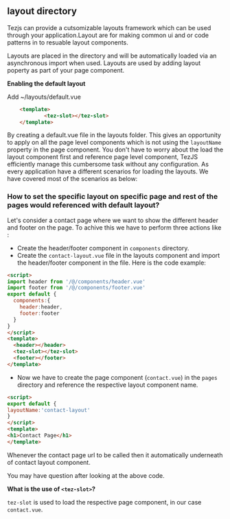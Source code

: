 ## layout directory   

Tezjs can provide a cutsomizable layouts framework which can be used through your application.Layout are for making common ui and or code patterns in to resuable layout components.  

Layouts are placed in the  directory and will be automatically loaded via an asynchronous import when used.    Layouts are used by adding layout poperty as part of your page component.  

**Enabling the default layout**  

Add ~/layouts/default.vue  
```html
    <template>  
            <tez-slot></tez-slot>
    </template>  
```
By creating a default.vue file in the layouts folder. This gives an opportunity to apply on all the page level components which is not using the `layoutName` property in the page component. You don't have to worry about the load the layout component first and reference page level component, TezJS efficiently manage this cumbersome task without any configuration. 
As every application have a different scenarios for loading the layouts. We have covered most of the scenarios as below:

### How to set the specific layout on specific page and rest of the pages would referenced with default layout?
Let's consider a contact page where we want to show the different header and footer on the page.
To achive this we have to perform three actions like :
- Create the header/footer component in `components` directory.
- Create the `contact-layout.vue` file in the layouts component and import the header/footer component in the file. Here is the code example:

```html
<script>
import header from '/@/components/header.vue'
import footer from '/@/components/footer.vue'
export default {
  components:{
    header:header,
    footer:footer
  }
}
</script>
<template>
  <header></header>
  <tez-slot></tez-slot>
  <footer></footer>
</template>
```
- Now we have to create the page component (`contact.vue`) in the `pages` directory and reference the respective layout component name.
```html
<script>
export default {
layoutName:'contact-layout'
}
</script>
<template>
<h1>Contact Page</h1>
</template>
```
Whenever the contact page url to be called then it automatically underneath of contact layout component.

You may have question after looking at the above code. 

**What is the use of `<tez-slot>`?**

`tez-slot` is used to load the respective page component, in our case `contact.vue`.
